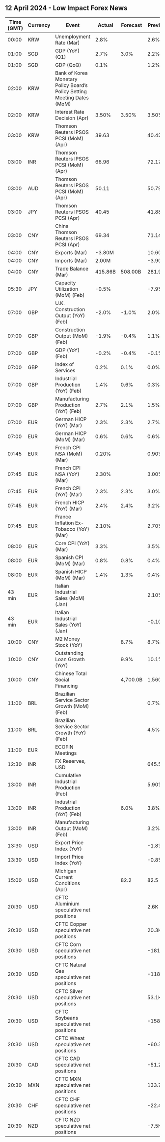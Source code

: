 ## 12 April 2024 - Low Impact Forex News

| Time (GMT) | Currency | Event | Actual | Forecast | Previous |
|------|----------|-------|--------|----------|----------|
| 00:00 | KRW | Unemployment Rate (Mar) | 2.8% |  | 2.6% |
| 01:00 | SGD | GDP (YoY) (Q1) | 2.7% | 3.0% | 2.2% |
| 01:00 | SGD | GDP (QoQ) | 0.1% |  | 1.2% |
| 02:00 | KRW | Bank of Korea Monetary Policy Board’s Policy Setting Meeting Dates (MoM) |  |  |  |
| 02:00 | KRW | Interest Rate Decision (Apr) | 3.50% | 3.50% | 3.50% |
| 03:00 | KRW | Thomson Reuters IPSOS PCSI (MoM) (Apr) | 39.63 |  | 40.42 |
| 03:00 | INR | Thomson Reuters IPSOS PCSI (MoM) (Apr) | 66.96 |  | 72.17 |
| 03:00 | AUD | Thomson Reuters IPSOS PCSI (MoM) (Apr) | 50.11 |  | 50.79 |
| 03:00 | JPY | Thomson Reuters IPSOS PCSI (Apr) | 40.45 |  | 41.88 |
| 03:00 | CNY | China Thomson Reuters IPSOS PCSI (Apr) | 69.34 |  | 71.14 |
| 04:00 | CNY | Exports (Mar) | -3.80M |  | 10.60M |
| 04:00 | CNY | Imports (Mar) | 2.00M |  | -3.90M |
| 04:00 | CNY | Trade Balance (Mar) | 415.86B | 508.00B | 281.97B |
| 05:30 | JPY | Capacity Utilization (MoM) (Feb) | -0.5% |  | -7.9% |
| 07:00 | GBP | U.K. Construction Output (YoY) (Feb) | -2.0% | -1.0% | 2.0% |
| 07:00 | GBP | Construction Output (MoM) (Feb) | -1.9% | -0.4% | 1.1% |
| 07:00 | GBP | GDP (YoY) (Feb) | -0.2% | -0.4% | -0.1% |
| 07:00 | GBP | Index of Services | 0.2% | 0.1% | 0.0% |
| 07:00 | GBP | Industrial Production (YoY) (Feb) | 1.4% | 0.6% | 0.3% |
| 07:00 | GBP | Manufacturing Production (YoY) (Feb) | 2.7% | 2.1% | 1.5% |
| 07:00 | EUR | German HICP (YoY) (Mar) | 2.3% | 2.3% | 2.7% |
| 07:00 | EUR | German HICP (MoM) (Mar) | 0.6% | 0.6% | 0.6% |
| 07:45 | EUR | French CPI NSA (MoM) (Mar) | 0.20% |  | 0.90% |
| 07:45 | EUR | French CPI NSA (YoY) (Mar) | 2.30% |  | 3.00% |
| 07:45 | EUR | French CPI (YoY) (Mar) | 2.3% | 2.3% | 3.0% |
| 07:45 | EUR | French HICP (YoY) (Mar) | 2.4% | 2.4% | 3.2% |
| 07:45 | EUR | France Inflation Ex-Tobacco (YoY) (Mar) | 2.10% |  | 2.70% |
| 08:00 | EUR | Core CPI (YoY) (Mar) | 3.3% |  | 3.5% |
| 08:00 | EUR | Spanish CPI (MoM) (Mar) | 0.8% | 0.8% | 0.4% |
| 08:00 | EUR | Spanish HICP (MoM) (Mar) | 1.4% | 1.3% | 0.4% |
| 43 min | EUR | Italian Industrial Sales (MoM) (Jan) |  |  | 2.10% |
| 43 min | EUR | Italian Industrial Sales (YoY) (Jan) |  |  | -0.10% |
| 10:00 | CNY | M2 Money Stock (YoY) |  | 8.7% | 8.7% |
| 10:00 | CNY | Outstanding Loan Growth (YoY) |  | 9.9% | 10.1% |
| 10:00 | CNY | Chinese Total Social Financing |  | 4,700.0B | 1,560.0B |
| 11:00 | BRL | Brazilian Service Sector Growth (MoM) (Feb) |  |  | 0.7% |
| 11:00 | BRL | Brazilian Service Sector Growth (YoY) (Feb) |  |  | 4.5% |
| 11:00 | EUR | ECOFIN Meetings |  |  |  |
| 12:30 | INR | FX Reserves, USD |  |  | 645.58B |
| 13:00 | INR | Cumulative Industrial Production (Feb) |  |  | 5.90% |
| 13:00 | INR | Industrial Production (YoY) (Feb) |  | 6.0% | 3.8% |
| 13:00 | INR | Manufacturing Output (MoM) (Feb) |  |  | 3.2% |
| 13:30 | USD | Export Price Index (YoY) |  |  | -1.8% |
| 13:30 | USD | Import Price Index (YoY) |  |  | -0.8% |
| 15:00 | USD | Michigan Current Conditions (Apr) |  | 82.2 | 82.5 |
| 20:30 | USD | CFTC Aluminium speculative net positions |  |  | 2.6K |
| 20:30 | USD | CFTC Copper speculative net positions |  |  | 20.3K |
| 20:30 | USD | CFTC Corn speculative net positions |  |  | -181.3K |
| 20:30 | USD | CFTC Natural Gas speculative net positions |  |  | -118.7K |
| 20:30 | USD | CFTC Silver speculative net positions |  |  | 53.1K |
| 20:30 | USD | CFTC Soybeans speculative net positions |  |  | -158.0K |
| 20:30 | USD | CFTC Wheat speculative net positions |  |  | -60.3K |
| 20:30 | CAD | CFTC CAD speculative net positions |  |  | -51.2K |
| 20:30 | MXN | CFTC MXN speculative net positions |  |  | 133.7K |
| 20:30 | CHF | CFTC CHF speculative net positions |  |  | -22.4K |
| 20:30 | NZD | CFTC NZD speculative net positions |  |  | -7.5K |
